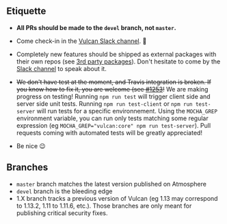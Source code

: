 ## Etiquette

- **All PRs should be made to the `devel` branch, not `master`.**

- Come check-in in the [Vulcan Slack channel](http://slack.telescopeapp.org/). 👋

- Completely new features should be shipped as external packages with their own repos (see [3rd party packages](https://docs.vulcanjs.org/plugins.html)). Don't hesitate to come by the [Slack channel](http://slack.telescopeapp.org/) to speak about it.

- ~~We don't have test at the moment, and Travis integration is broken. If you know how to fix it, you are welcome (see [#1253](https://github.com/TelescopeJS/Telescope/issues/1253)!~~ We are making progress on testing! Running `npm run test` will trigger client side and server side unit tests. Running `npm run test-client` or `npm run test-server` will run tests for a specific environnement. Using the `MOCHA_GREP` environment variable, you can run only tests matching some regular expression (eg `MOCHA_GREP="vulcan:core" npm run test-server`). Pull requests coming with automated tests will be greatly appreciated!

- Be nice 😉

## Branches

- `master` branch matches the latest version published on Atmosphere
- `devel` branch is the bleeding edge
- 1.X branch tracks a previous version of Vulcan (eg 1.13 may correspond to 1.13.2, 1.11 to 1.11.6, etc.). Those branches are only meant for publishing critical security fixes.
